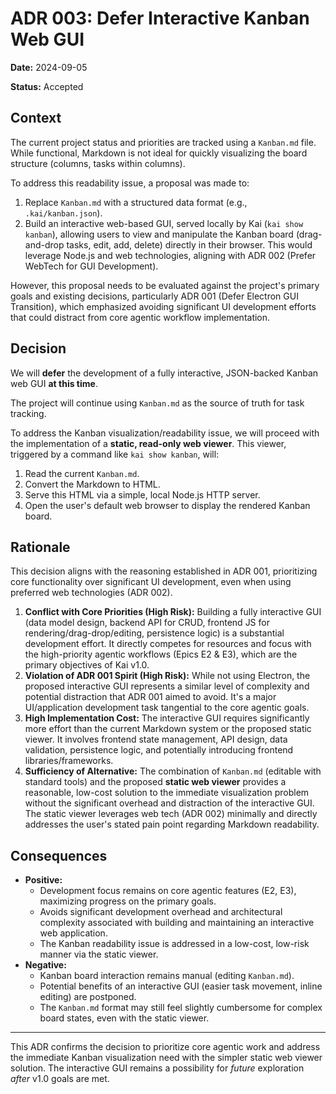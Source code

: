# ADR 003: Defer Interactive Kanban Web GUI

**Date:** 2024-09-05

**Status:** Accepted

## Context

The current project status and priorities are tracked using a `Kanban.md` file. While functional, Markdown is not ideal for quickly visualizing the board structure (columns, tasks within columns).

To address this readability issue, a proposal was made to:

1.  Replace `Kanban.md` with a structured data format (e.g., `.kai/kanban.json`).
2.  Build an interactive web-based GUI, served locally by Kai (`kai show kanban`), allowing users to view and manipulate the Kanban board (drag-and-drop tasks, edit, add, delete) directly in their browser. This would leverage Node.js and web technologies, aligning with ADR 002 (Prefer WebTech for GUI Development).

However, this proposal needs to be evaluated against the project's primary goals and existing decisions, particularly ADR 001 (Defer Electron GUI Transition), which emphasized avoiding significant UI development efforts that could distract from core agentic workflow implementation.

## Decision

We will **defer** the development of a fully interactive, JSON-backed Kanban web GUI **at this time**.

The project will continue using `Kanban.md` as the source of truth for task tracking.

To address the Kanban visualization/readability issue, we will proceed with the implementation of a **static, read-only web viewer**. This viewer, triggered by a command like `kai show kanban`, will:

1.  Read the current `Kanban.md`.
2.  Convert the Markdown to HTML.
3.  Serve this HTML via a simple, local Node.js HTTP server.
4.  Open the user's default web browser to display the rendered Kanban board.

## Rationale

This decision aligns with the reasoning established in ADR 001, prioritizing core functionality over significant UI development, even when using preferred web technologies (ADR 002).

1.  **Conflict with Core Priorities (High Risk):** Building a fully interactive GUI (data model design, backend API for CRUD, frontend JS for rendering/drag-drop/editing, persistence logic) is a substantial development effort. It directly competes for resources and focus with the high-priority agentic workflows (Epics E2 & E3), which are the primary objectives of Kai v1.0.
2.  **Violation of ADR 001 Spirit (High Risk):** While not using Electron, the proposed interactive GUI represents a similar level of complexity and potential distraction that ADR 001 aimed to avoid. It's a major UI/application development task tangential to the core agentic goals.
3.  **High Implementation Cost:** The interactive GUI requires significantly more effort than the current Markdown system or the proposed static viewer. It involves frontend state management, API design, data validation, persistence logic, and potentially introducing frontend libraries/frameworks.
4.  **Sufficiency of Alternative:** The combination of `Kanban.md` (editable with standard tools) and the proposed **static web viewer** provides a reasonable, low-cost solution to the immediate visualization problem without the significant overhead and distraction of the interactive GUI. The static viewer leverages web tech (ADR 002) minimally and directly addresses the user's stated pain point regarding Markdown readability.

## Consequences

*   **Positive:**
    *   Development focus remains on core agentic features (E2, E3), maximizing progress on the primary goals.
    *   Avoids significant development overhead and architectural complexity associated with building and maintaining an interactive web application.
    *   The Kanban readability issue is addressed in a low-cost, low-risk manner via the static viewer.
*   **Negative:**
    *   Kanban board interaction remains manual (editing `Kanban.md`).
    *   Potential benefits of an interactive GUI (easier task movement, inline editing) are postponed.
    *   The `Kanban.md` format may still feel slightly cumbersome for complex board states, even with the static viewer.

---

This ADR confirms the decision to prioritize core agentic work and address the immediate Kanban visualization need with the simpler static web viewer solution. The interactive GUI remains a possibility for *future* exploration *after* v1.0 goals are met.